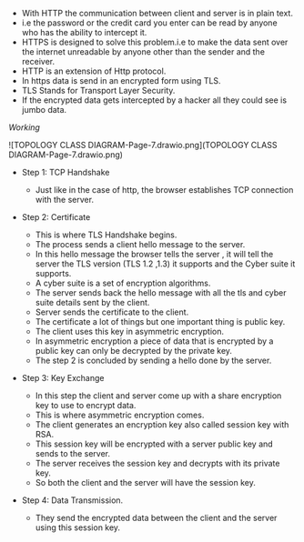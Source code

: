 * With HTTP the communication between client and server is in plain text.
* i.e the password or the credit card you enter can be read by anyone who has the ability to intercept it.
* HTTPS is designed to solve this problem.i.e to make the data sent over the internet unreadable by anyone other than the sender and the receiver.
* HTTP is an extension of Http protocol.
* In https data is send in an encrypted form using TLS.
* TLS Stands for Transport Layer Security.
* If the encrypted data gets intercepted by a hacker all they could see is jumbo data.

*Working*

![TOPOLOGY CLASS DIAGRAM-Page-7.drawio.png](TOPOLOGY CLASS DIAGRAM-Page-7.drawio.png)

* Step 1: TCP Handshake
     * Just like in the case of http, the browser establishes TCP connection with the server.

* Step 2: Certificate
     * This is where TLS Handshake begins.
     * The process sends a client hello message to the server.
     * In this hello message the browser tells the server , it will tell the server the TLS version (TLS 1.2 ,1.3) it supports and the Cyber suite it supports.
     * A cyber suite is a set of encryption algorithms.
     * The server sends back the  hello message with all the tls and cyber suite details sent by the client.
     * Server sends the certificate to the client.
     * The certificate a lot of things but one important thing is public key.
     * The client uses this key in asymmetric encryption.
     * In asymmetric encryption a piece of data that is encrypted by a public key can only be decrypted by the private key.
     * The step 2 is concluded by sending a hello done by the server.
  
* Step 3: Key Exchange
    * In this step the client and server come up with a share encryption key to use to encrypt data.
    * This is where asymmetric encryption comes.
    * The client generates an encryption key also called session key with RSA.
    * This session key will be encrypted with a server public key and sends to the server.
    * The server receives the session key and decrypts with its private key.
    * So both the client and the server will have the session key.
  
* Step 4: Data Transmission.
    * They send the encrypted data between the client and the server using this session key.